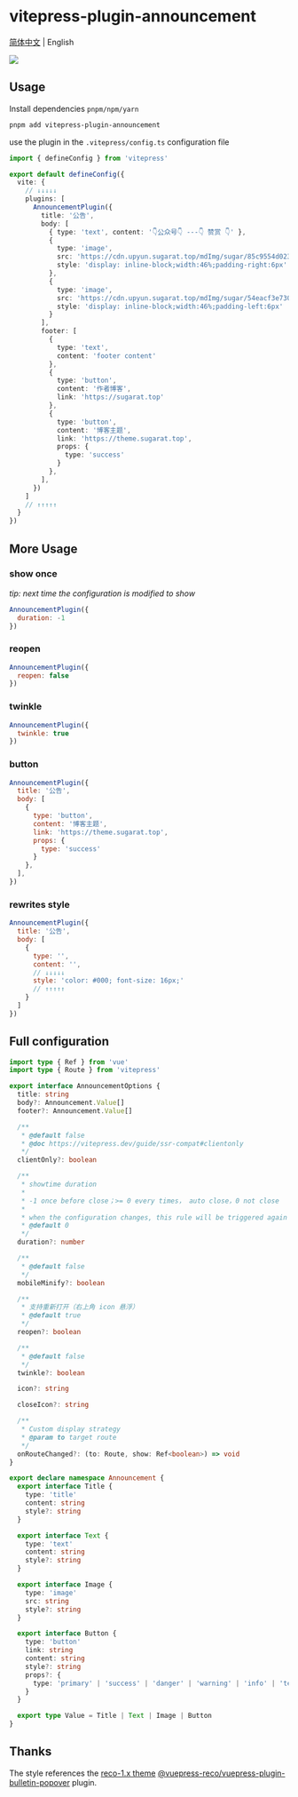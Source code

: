# vitepress-plugin-announcement

[简体中文](./README.md) | English

![](https://cdn.upyun.sugarat.top/mdImg/sugar/7af94a65e3b4dd05e61e3411daba7fdd)

## Usage
Install dependencies `pnpm/npm/yarn`
```sh
pnpm add vitepress-plugin-announcement
```

use the plugin in the `.vitepress/config.ts` configuration file

```ts
import { defineConfig } from 'vitepress'

export default defineConfig({
  vite: {
    // ↓↓↓↓↓
    plugins: [
      AnnouncementPlugin({
        title: '公告',
        body: [
          { type: 'text', content: '👇公众号👇 ---👇 赞赏 👇' },
          {
            type: 'image',
            src: 'https://cdn.upyun.sugarat.top/mdImg/sugar/85c9554d023be2fcc5aab94effeef033',
            style: 'display: inline-block;width:46%;padding-right:6px'
          },
          {
            type: 'image',
            src: 'https://cdn.upyun.sugarat.top/mdImg/sugar/54eacf3e730af9c1e3542a4800a422ea',
            style: 'display: inline-block;width:46%;padding-left:6px'
          }
        ],
        footer: [
          {
            type: 'text',
            content: 'footer content'
          },
          {
            type: 'button',
            content: '作者博客',
            link: 'https://sugarat.top'
          },
          {
            type: 'button',
            content: '博客主题',
            link: 'https://theme.sugarat.top',
            props: {
              type: 'success'
            }
          },
        ],
      })
    ]
    // ↑↑↑↑↑
  }
})
```

## More Usage
### show once
*tip: next time the configuration is modified to show*

```js
AnnouncementPlugin({
  duration: -1
})
```
### reopen
```js
AnnouncementPlugin({
  reopen: false
})
```

### twinkle
```js
AnnouncementPlugin({
  twinkle: true
})
```

### button
```js
AnnouncementPlugin({
  title: '公告',
  body: [
    {
      type: 'button',
      content: '博客主题',
      link: 'https://theme.sugarat.top',
      props: {
        type: 'success'
      }
    },
  ],
})
```

### rewrites style
```js
AnnouncementPlugin({
  title: '公告',
  body: [
    {
      type: '',
      content: '',
      // ↓↓↓↓↓
      style: 'color: #000; font-size: 16px;'
      // ↑↑↑↑↑
    }
  ]
})
```

## Full configuration
```ts
import type { Ref } from 'vue'
import type { Route } from 'vitepress'

export interface AnnouncementOptions {
  title: string
  body?: Announcement.Value[]
  footer?: Announcement.Value[]

  /**
   * @default false
   * @doc https://vitepress.dev/guide/ssr-compat#clientonly
   */
  clientOnly?: boolean

  /**
   * showtime duration
   *
   * -1 once before close；>= 0 every times， auto close，0 not close
   *
   * when the configuration changes, this rule will be triggered again
   * @default 0
   */
  duration?: number

  /**
   * @default false
   */
  mobileMinify?: boolean

  /**
   * 支持重新打开（右上角 icon 悬浮）
   * @default true
   */
  reopen?: boolean

  /**
   * @default false
   */
  twinkle?: boolean

  icon?: string

  closeIcon?: string

  /**
   * Custom display strategy
   * @param to target route
   */
  onRouteChanged?: (to: Route, show: Ref<boolean>) => void
}

export declare namespace Announcement {
  export interface Title {
    type: 'title'
    content: string
    style?: string
  }

  export interface Text {
    type: 'text'
    content: string
    style?: string
  }

  export interface Image {
    type: 'image'
    src: string
    style?: string
  }

  export interface Button {
    type: 'button'
    link: string
    content: string
    style?: string
    props?: {
      type: 'primary' | 'success' | 'danger' | 'warning' | 'info' | 'text' | 'default'
    }
  }

  export type Value = Title | Text | Image | Button
}
```

## Thanks
The style references the [reco-1.x theme](https://github.com/vuepress-reco/vuepress-theme-reco-1.x) [@vuepress-reco/vuepress-plugin-bulletin-popover](https://github.com/vuepress-reco/vuepress-theme-reco-1.x/tree/master/packages/%40vuepress-reco/vuepress-plugin-bulletin-popover) plugin.